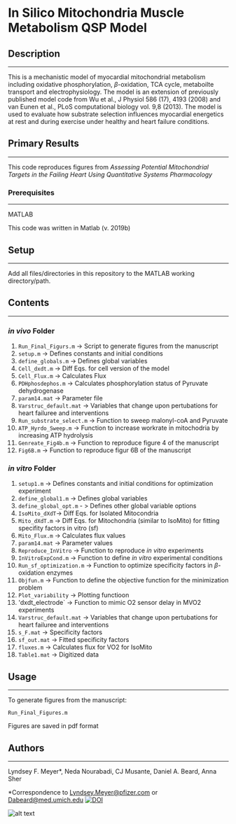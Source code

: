# In Silico Mitochondria Muscle Metabolism QSP Model

## Description
-----------
 This is a mechanistic model of myocardial mitochondrial metabolism including oxidative phosphorylation, $\beta$-oxidation, TCA cycle, metaboilte transport and electrophysiology. The model is an extension of previously published model code from  Wu et al., J Physiol 586 (17), 4193 (2008) and van Eunen et al., PLoS computational biology vol. 9,8 (2013). The model is used to evaluate how substrate selection influences myocardial energetics at rest and during exercise under healthy and heart failure conditions.

   ## Primary Results  
   -----

This code reproduces figures from *Assessing Potential Mitochondrial Targets in the Failing Heart Using Quantitative Systems Pharmacology*
 

### Prerequisites
---
MATLAB

This code was written in Matlab (v. 2019b)

## Setup
---
Add all files/directories in this repository to the MATLAB working directory/path.

## Contents
---
### *in vivo* Folder
1. `Run_Final_Figurs.m` -> Script to generate figures from the manuscript
2. `setup.m` -> Defines constants and initial conditions
3. `define_globals.m` -> Defines global variables
4. `Cell_dxdt.m` -> Diff Eqs. for cell version of the model
5. `Cell_Flux.m` -> Calculates Flux 
6. `PDHphosdephos.m` -> Calculates phosphorylation status of Pyruvate dehydrogenase
7.  `param14.mat` -> Parameter file
8. `Varstruc_default.mat` -> Variables that change upon pertubations for heart failuree and interventions
9. `Run_substrate_select.m` -> Function to sweep malonyl-coA and Pyruvate
10. `ATP_Hyrdo_Sweep.m` -> Function to increase workrate in mitochodria by increasing ATP hydrolysis
11. `Genreate_Fig4b.m` -> Function to reproduce figure 4 of the  manuscript
12. `Fig6B.m` -> Function to reproduce figur 6B of the manuscript

  ### *in vitro* Folder
  1. `setup1.m` -> Defines constants and initial conditions for optimization experiment
  2. `define_global1.m` -> Defines global variables
  3. `define_global_opt.m`   - > Defines other global variable options
  4. `IsoMito_dXdT`-> Diff Eqs. for Isolated Mitocondria
  5. `Mito_dXdT.m` -> Diff Eqs. for Mitochondria (similar to IsoMito) for fitting specifity factors in vitro (sf)
  6. `Mito_Flux.m` -> Calculates flux values
  7. `param14.mat` -> Parameter values
  8. `Reproduce_InVitro` -> Function to reproduce *in vitro* experiments
  9. `InVitroExpCond.m` -> Function to define *in vitro* experimental conditions
  10. `Run_sf_optimization.m` -> Function to optimize specificity factors in $\beta$-oxidation enzymes
  11. `Objfun.m` -> Function to define the objective function for the minimization problem
  12. `Plot_variability` -> Plotting functioon
  13. 'dxdt_electrode` -> Function to mimic O2 sensor delay in MVO2 experiments
  14. `Varstruc_default.mat` -> Variables that change upon pertubations for heart failuree and interventions
  15.  `s_F.mat` ->  Specificity factors
  16. `sf_out.mat` -> Fitted specificity factors
  17. `fluxes.m` -> Calculates flux for VO2 for IsoMito
  18.  `Table1.mat` -> Digitized data

## Usage
---
To generate figures from the manuscript:

`Run_Final_Figures.m `

Figures are saved in pdf format

## Authors
---
Lyndsey F. Meyer*, Neda Nourabadi, CJ Musante, Daniel A. Beard, Anna Sher

*Correspondence to Lyndsey.Meyer@pfizer.com or Dabeard@med.umich.edu
[![DOI](https://zenodo.org/badge/558893205.svg)](https://zenodo.org/badge/latestdoi/558893205)


![alt text](https://github.com/openPfizer/DigitalHealthData/blob/master/img/osbypfizer.png)
